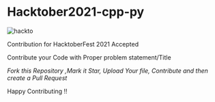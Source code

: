 # Hacktober2021-cpp-py
![hackto](https://user-images.githubusercontent.com/47898529/135893494-f19e3caf-aa3e-46f4-8c5d-15690d260c3f.PNG)

Contribution for HacktoberFest 2021 Accepted

Contribute your Code with Proper problem statement/Title

*Fork this  Repository ,Mark it Star, Upload Your file, Contribute and then create a Pull Request*

Happy Contributing !!

